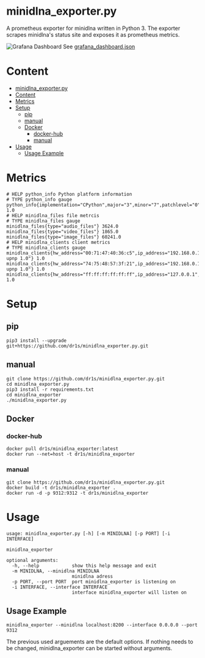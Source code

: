 # minidlna_exporter.py

A prometheus exporter for minidlna written in Python 3.
The exporter scrapes minidlna's status site and exposes it as prometheus metrics.

![Grafana Dashboard](grafana.png)
See [grafana_dashboard.json](grafana_dashboard.json)

# Content
- [minidlna_exporter.py](#minidlnaexporterpy)
- [Content](#content)
- [Metrics](#metrics)
- [Setup](#setup)
	- [pip](#pip)
	- [manual](#manual)
	- [Docker](#docker)
		- [docker-hub](#docker-hub)
		- [manual](#manual)
- [Usage](#usage)
	- [Usage Example](#usage-example)


# Metrics

    # HELP python_info Python platform information
    # TYPE python_info gauge
    python_info{implementation="CPython",major="3",minor="7",patchlevel="0",version="3.7.0"} 1.0
    # HELP minidlna_files file metrcis
    # TYPE minidlna_files gauge
    minidlna_files{type="audio_files"} 3624.0
    minidlna_files{type="video_files"} 1865.0
    minidlna_files{type="image_files"} 60241.0
    # HELP minidlna_clients client metrics
    # TYPE minidlna_clients gauge
    minidlna_clients{hw_address="00:71:47:40:36:c5",ip_address="192.168.0.186",type="generic upnp 1.0"} 1.0
    minidlna_clients{hw_address="74:75:48:57:3f:21",ip_address="192.168.0.107",type="generic upnp 1.0"} 1.0
    minidlna_clients{hw_address="ff:ff:ff:ff:ff:ff",ip_address="127.0.0.1",type="unknown"} 1.0

# Setup

## pip
    pip3 install --upgrade git+https://github.com/dr1s/minidlna_exporter.py.git

## manual
    git clone https://github.com/dr1s/minidlna_exporter.py.git
    cd minidlna_exporter.py
    pip3 install -r requirements.txt
    cd minidlna_exporter
    ./minidlna_exporter.py

## Docker

### docker-hub
    docker pull dr1s/minidlna_exporter:latest
    docker run --net=host -t dr1s/minidlna_exporter

### manual
    git clone https://github.com/dr1s/minidlna_exporter.py.git
    docker build -t dr1s/minidlna_exporter .
    docker run -d -p 9312:9312 -t dr1s/minidlna_exporter

# Usage
    usage: minidlna_exporter.py [-h] [-m MINIDLNA] [-p PORT] [-i INTERFACE]

    minidlna_exporter

    optional arguments:
      -h, --help            show this help message and exit
      -m MINIDLNA, --minidlna MINIDLNA
                            minidlna adress
      -p PORT, --port PORT  port minidlna_exporter is listening on
      -i INTERFACE, --interface INTERFACE
                            interface minidlna_exporter will listen on

## Usage Example

    minidlna_exporter --minidlna localhost:8200 --interface 0.0.0.0 --port 9312

The previous used arguements are the default options. If nothing needs to be changed, minidlna_exporter can be started without arguments.
